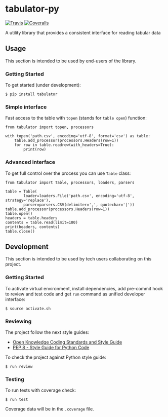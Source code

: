 # tabulator-py

[![Travis](https://img.shields.io/travis/okfn/tabulator-py.svg)](https://travis-ci.org/okfn/tabulator-py)
[![Coveralls](http://img.shields.io/coveralls/okfn/tabulator-py.svg?branch=master)](https://coveralls.io/r/okfn/tabulator-py?branch=master)

A utility library that provides a consistent interface for reading tabular data

## Usage

This section is intended to be used by end-users of the library.

### Getting Started

To get started (under development):

```
$ pip install tabulator
```

### Simple interface

Fast access to the table with `topen` (stands for `table open`) function:

```
from tabulator import topen, processors

with topen('path.csv', encoding='utf-8', format='csv') as table:
    table.add_processor(processors.Headers(row=1))
    for row in table.readrow(with_headers=True):
        print(row)
```

### Advanced interface

To get full control over the process you can use `Table` class:

```
from tabulator import Table, processors, loaders, parsers

table = Table(
        loader=loaders.File('path.csv', encoding='utf-8', strategy='replace'),
        parser=parsers.CSV(delimiter=',', quotechar='|'))
table.add_processor(processors.Headers(row=1))
table.open()
headers = table.headers
contents = table.read(limit=100)
print(headers, contents)
table.close()
```

## Development

This section is intended to be used by tech users collaborating
on this project.

### Getting Started

To activate virtual environment, install
dependencies, add pre-commit hook to review and test code
and get `run` command as unified developer interface:

```
$ source activate.sh
```

### Reviewing

The project follow the next style guides:
- [Open Knowledge Coding Standards and Style Guide](https://github.com/okfn/coding-standards)
- [PEP 8 - Style Guide for Python Code](https://www.python.org/dev/peps/pep-0008/)

To check the project against Python style guide:
```
$ run review
```

### Testing

To run tests with coverage check:
```
$ run test
```
Coverage data will be in the `.coverage` file.
